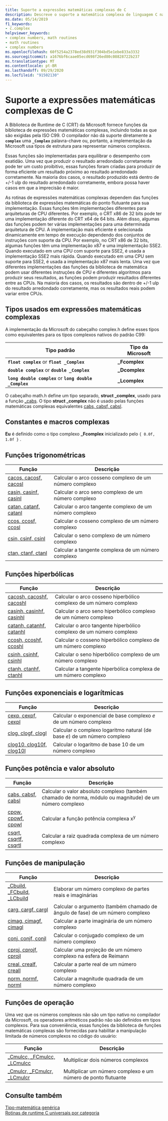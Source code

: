 ```yaml
---
title: Suporte a expressões matemáticas complexas de C
description: Descreve o suporte a matemática complexa de linguagem C na biblioteca de tempo de execução da Microsoft C (CRT)
ms.date: 05/14/2019
f1_keywords:
- c.complex
helpviewer_keywords:
- complex numbers, math routines
- math routines
- complex numbers
ms.openlocfilehash: 60f5254a2378ed38d931f304bd5e1ebe833a3332
ms.sourcegitcommit: a1676bf6caae05ecd698f26ed80c08828722b237
ms.translationtype: MT
ms.contentlocale: pt-BR
ms.lasthandoff: 09/29/2020
ms.locfileid: "91502130"
---
```

# <a name="c-complex-math-support"></a>Suporte a expressões matemáticas complexas de C

A Biblioteca de Runtime de C (CRT) da Microsoft fornece funções da biblioteca de expressões matemáticas complexas, incluindo todas as que são exigidas pela ISO C99. O compilador não dá suporte diretamente a **`complex`** uma **`_Complex`** palavra-chave ou, portanto, a implementação da Microsoft usa tipos de estrutura para representar números complexos.

Essas funções são implementadas para equilibrar o desempenho com exatidão. Uma vez que produzir o resultado arredondado corretamente pode ter um custo proibitivo, essas funções foram criadas para produzir de forma eficiente um resultado próximo ao resultado arredondado corretamente. Na maioria dos casos, o resultado produzido está dentro de +/-1 ulp do resultado arredondado corretamente, embora possa haver casos em que a imprecisão é maior.

As rotinas de expressões matemáticas complexas dependem das funções da biblioteca de expressões matemáticas do ponto flutuante para sua implementação. Essas funções têm implementações diferentes para arquiteturas de CPU diferentes. Por exemplo, o CRT x86 de 32 bits pode ter uma implementação diferente do CRT x64 de 64 bits. Além disso, algumas das funções podem ter várias implementações para uma determinada arquitetura de CPU. A implementação mais eficiente é selecionada dinamicamente em tempo de execução dependendo dos conjuntos de instruções com suporte da CPU. Por exemplo, no CRT x86 de 32 bits, algumas funções têm uma implementação x87 e uma implementação SSE2. Quando executado em uma CPU com suporte para SSE2, é usada a implementação SSE2 mais rápida. Quando executado em uma CPU sem suporte para SSE2, é usada a implementação x87 mais lenta. Uma vez que diferentes implementações das funções da biblioteca de matemática podem usar diferentes instruções de CPU e diferentes algoritmos para produzir seus resultados, as funções podem produzir resultados diferentes entre as CPUs. Na maioria dos casos, os resultados são dentro de +/-1 ulp do resultado arredondado corretamente, mas os resultados reais podem variar entre CPUs.

## <a name="types-used-in-complex-math"></a>Tipos usados em expressões matemáticas complexas

A implementação da Microsoft do cabeçalho complex.h define esses tipos como equivalentes para os tipos complexos nativos do padrão C99:

|Tipo padrão|Tipo da Microsoft|
|-|-|
|**`float complex`** or **`float _Complex`**|**_Fcomplex**|
|**`double complex`** or **`double _Complex`**|**_Dcomplex**|
|**`long double complex`** or **`long double _Complex`**|**_Lcomplex**|

O cabeçalho math.h define um tipo separado, **struct _complex**, usado para a função [_cabs](../c-runtime-library/reference/cabs.md). O tipo **struct _complex** não é usado pelas funções matemáticas complexas equivalentes [cabs, cabsf, cabsl](../c-runtime-library/reference/cabs-cabsf-cabsl.md).

## <a name="complex-constants-and-macros"></a>Constantes e macros complexas

**Eu** é definido como o tipo complexo **_Fcomplex** inicializado pelo `{ 0.0f, 1.0f }` .

## <a name="trigonometric-functions"></a>Funções trigonométricas

|Função|Descrição|
|-|-|
|[cacos, cacosf, cacosl](../c-runtime-library/reference/cacos-cacosf-cacosl.md)|Calcular o arco cosseno complexo de um número complexo|
|[casin, casinf, casinl](../c-runtime-library/reference/casin-casinf-casinl.md)|Calcular o arco seno complexo de um número complexo|
|[catan, catanf, catanl](../c-runtime-library/reference/catan-catanf-catanl.md)|Calcular o arco tangente complexo de um número complexo|
|[ccos, ccosf, ccosl](../c-runtime-library/reference/ccos-ccosf-ccosl.md)|Calcular o cosseno complexo de um número complexo|
|[csin, csinf, csinl](../c-runtime-library/reference/csin-csinf-csinl.md)|Calcular o seno complexo de um número complexo|
|[ctan, ctanf, ctanl](../c-runtime-library/reference/ctan-ctanf-ctanl.md)|Calcular a tangente complexa de um número complexo|

## <a name="hyperbolic-functions"></a>Funções hiperbólicas

|Função|Descrição|
|-|-|
|[cacosh, cacoshf, cacoshl](../c-runtime-library/reference/cacosh-cacoshf-cacoshl.md)|Calcular o arco cosseno hiperbólico complexo de um número complexo|
|[casinh, casinhf, casinhl](../c-runtime-library/reference/casinh-casinhf-casinhl.md)|Calcular o arco seno hiperbólico complexo de um número complexo|
|[catanh, catanhf, catanhl](../c-runtime-library/reference/catanh-catanhf-catanhl.md)|Calcular o arco tangente hiperbólico complexo de um número complexo|
|[ccosh, ccoshf, ccoshl](../c-runtime-library/reference/ccosh-ccoshf-ccoshl.md)|Calcular o cosseno hiperbólico complexo de um número complexo|
|[csinh, csinhf, csinhl](../c-runtime-library/reference/csinh-csinhf-csinhl.md)|Calcular o seno hiperbólico complexo de um número complexo|
|[ctanh, ctanhf, ctanhl](../c-runtime-library/reference/ctanh-ctanhf-ctanhl.md)|Calcular a tangente hiperbólica complexa de um número complexo|

## <a name="exponential-and-logarithmic-functions"></a>Funções exponenciais e logarítmicas

|Função|Descrição|
|-|-|
|[cexp, cexpf, cexpl](../c-runtime-library/reference/cexp-cexpf-cexpl.md)|Calcular o exponencial de base complexo *e* de um número complexo|
|[clog, clogf, clogl](../c-runtime-library/reference/clog-clogf-clogl.md)|Calcular o complexo logaritmo natural (de base *e*) de um número complexo|
|[clog10, clog10f, clog10l](../c-runtime-library/reference/clog10-clog10f-clog10l.md)|Calcular o logaritmo de base 10 de um número complexo|

## <a name="power-and-absolute-value-functions"></a>Funções potência e valor absoluto

|Função|Descrição|
|-|-|
|[cabs, cabsf, cabsl](../c-runtime-library/reference/cabs-cabsf-cabsl.md)|Calcular o valor absoluto complexo (também chamado de norma, módulo ou magnitude) de um número complexo|
|[cpow, cpowf, cpowl](../c-runtime-library/reference/cpow-cpowf-cpowl.md)|Calcular a função potência complexa x<sup>y</sup>|
|[csqrt, csqrtf, csqrtl](../c-runtime-library/reference/csqrt-csqrtf-csqrtl.md)|Calcular a raiz quadrada complexa de um número complexo|

## <a name="manipulation-functions"></a>Funções de manipulação

|Função|Descrição|
|-|-|
|[_Cbuild, _FCbuild, _LCbuild](../c-runtime-library/reference/cbuild-fcbuild-lcbuild.md)|Elaborar um número complexo de partes reais e imaginárias|
|[carg, cargf, cargl](../c-runtime-library/reference/carg-cargf-cargl.md)|Calcular o argumento (também chamado de ângulo de fase) de um número complexo|
|[cimag, cimagf, cimagl](../c-runtime-library/reference/cimag-cimagf-cimagl.md)|Calcular a parte imaginária de um número complexo|
|[conj, conjf, conjl](../c-runtime-library/reference/conj-conjf-conjl.md)|Calcular o conjugado complexo de um número complexo|
|[cproj, cprojf, cprojl](../c-runtime-library/reference/cproj-cprojf-cprojl.md)|Calcular uma projeção de um número complexo na esfera de Reimann|
|[creal, crealf, creall](../c-runtime-library/reference/creal-crealf-creall.md)|Calcular a parte real de um número complexo|
|[norm, normf, norml](../c-runtime-library/reference/norm-normf-norml1.md)|Calcular a magnitude quadrada de um número complexo|

## <a name="operation-functions"></a>Funções de operação

Uma vez que os números complexos não são um tipo nativo no compilador da Microsoft, os operadores aritméticos padrão não são definidos em tipos complexos. Para sua conveniência, essas funções da biblioteca de funções matemáticas complexas são fornecidas para habilitar a manipulação limitada de números complexos no código do usuário:

|Função|Descrição|
|-|-|
|[_Cmulcc, _FCmulcc, _LCmulcc](../c-runtime-library/reference/cmulcc-fcmulcc-lcmulcc.md)|Multiplicar dois números complexos|
|[_Cmulcr, _FCmulcr, _LCmulcr](../c-runtime-library/reference/cmulcr-fcmulcr-lcmulcr.md)|Multiplicar um número complexo e um número de ponto flutuante|

## <a name="see-also"></a>Consulte também

[Tipo-matemática genérica](tgmath.md)\
[Rotinas de runtime C universais por categoria](../c-runtime-library/run-time-routines-by-category.md)
